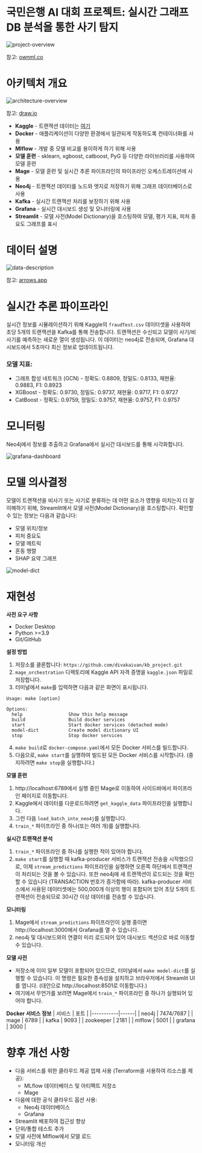 # 국민은행 AI 대회 프로젝트: 실시간 그래프 DB 분석을 통한 사기 탐지

![project-overview](project-info/ml-canvas-info-kr.png)

참고: [ownml.co](https://www.ownml.co/) 

# 아키텍처 개요

![architecture-overview](project-info/project-overview.drawio.png)

참고: [draw.io](https://draw.io/)

* **Kaggle** - 트랜잭션 데이터는 [여기](https://www.kaggle.com/datasets/kartik2112/fraud-detection)
* **Docker** - 애플리케이션이 다양한 환경에서 일관되게 작동하도록 컨테이너화를 사용
* **Mlflow** - 개발 중 모델 비교를 용이하게 하기 위해 사용
* **모델 훈련** - sklearn, xgboost, catboost, PyG 등 다양한 라이브러리를 사용하여 모델 훈련
* **Mage** - 모델 훈련 및 실시간 추론 파이프라인의 파이프라인 오케스트레이션에 사용
* **Neo4j** - 트랜잭션 데이터를 노드와 엣지로 저장하기 위해 그래프 데이터베이스로 사용
* **Kafka** - 실시간 트랜잭션 처리를 보장하기 위해 사용
* **Grafana** - 실시간 대시보드 생성 및 모니터링에 사용
* **Streamlit** - 모델 사전(Model Dictionary)을 호스팅하여 모델, 평가 지표, 피처 중요도 그래프를 표시


# 데이터 설명

![data-description](project-info/data-description-kr.png)

참고: [arrows.app](https://arrows.app/)

# 실시간 추론 파이프라인

실시간 정보를 시뮬레이션하기 위해 Kaggle의 `fraudTest.csv` 데이터셋을 사용하여 초당 5개의 트랜잭션을 Kafka를 통해 전송합니다. 트랜잭션은 수신되고 모델이 사기/비사기를 예측하는 새로운 열이 생성됩니다. 이 데이터는 neo4j로 전송되며, Grafana 대시보드에서 5초마다 최신 정보로 업데이트됩니다.


### 모델 지표:
- 그래프 합성 네트워크 (GCN) - 정확도: 0.8809, 정밀도: 0.8133, 재현율: 0.9883, F1: 0.8923
- XGBoost - 정확도: 0.9730, 정밀도: 0.9737, 재현율: 0.9717, F1: 0.9727
- CatBoost - 정확도: 0.9759, 정밀도: 0.9757, 재현율: 0.9757, F1: 0.9757

# 모니터링

Neo4j에서 정보를 추출하고 Grafana에서 실시간 대시보드를 통해 시각화합니다.

![grafana-dashboard](project-info/grafana-dashboard.png)

# 모델 의사결정

모델이 트랜잭션을 비사기 또는 사기로 분류하는 데 어떤 요소가 영향을 미치는지 더 잘 이해하기 위해, Streamlit에서 모델 사전(Model Dictionary)을 호스팅합니다. 확인할 수 있는 정보는 다음과 같습니다:
* 모델 위치/정보
* 피처 중요도
* 모델 메트릭
* 혼동 행렬
* SHAP 요약 그래프

![model-dict](project-info/model-dict.png)

# 재현성

**사전 요구 사항**
* Docker Desktop
* Python >=3.9
* Git/GitHub 

**설정 방법**
1. 저장소를 클론합니다: `https://github.com/divakaivan/kb_project.git`
2. `mage_orchestration` 디렉토리에 Kaggle API 자격 증명을 `kaggle.json` 파일로 저장합니다.
3. 터미널에서 `make`를 입력하면 다음과 같은 화면이 표시됩니다.
```
Usage: make [option]

Options:
  help                 Show this help message
  build                Build docker services
  start                Start docker services (detached mode)
  model-dict           Create model dictionary UI
  stop                 Stop docker services
```
4. `make build`로 `docker-compose.yaml`에서 모든 Docker 서비스를 빌드합니다.
5. 다음으로, `make start`를 실행하여 빌드된 모든 Docker 서비스를 시작합니다. (중지하려면 `make stop`을 실행합니다.)

**모델 훈련**
1. http://localhost:6789에서 실행 중인 Mage로 이동하여 사이드바에서 파이프라인 페이지로 이동합니다.
2. Kaggle에서 데이터를 다운로드하려면 `get_kaggle_data` 파이프라인을 실행합니다.
3. 그런 다음 `load_batch_into_neo4j`를 실행합니다.
4. `train_*` 파이프라인 중 하나(또는 여러 개)를 실행합니다.

**실시간 트랜잭션 분석**
1. `train_*` 파이프라인 중 하나를 실행한 적이 있어야 합니다.
2. `make start`를 실행할 때 kafka-producer 서비스가 트랜잭션 전송을 시작했으므로, 이제 `stream_predictions` 파이프라인을 실행하면 오른쪽 하단에서 트랜잭션이 처리되는 것을 볼 수 있습니다. 또한 neo4j에 새 트랜잭션이 로드되는 것을 확인할 수 있습니다 (TRANSACTION 번호가 증가함에 따라). kafka-producer 서비스에서 사용된 데이터셋에는 500,000개 이상의 행이 포함되어 있어 초당 5개의 트랜잭션이 전송되므로 30시간 이상 데이터를 전송할 수 있습니다.

**모니터링**
1. Mage에서 `stream_predictions` 파이프라인이 실행 중이면 http://localhost:3000에서 Grafana를 열 수 있습니다.
2. neo4j 및 대시보드와의 연결이 미리 로드되어 있어 대시보드 섹션으로 바로 이동할 수 있습니다.

**모델 사전**
- 저장소에 이미 일부 모델이 포함되어 있으므로, 터미널에서 `make model-dict`를 실행할 수 있습니다. 이 명령은 필요한 종속성을 설치하고 브라우저에서 Streamlit UI를 엽니다. (대안으로 http://localhost:8501로 이동합니다.)
- 여기에서 무언가를 보려면 Mage에서 `train_*` 파이프라인 중 하나가 실행되어 있어야 합니다.

**Docker 서비스 정보**
| 서비스   | 포트 |
|-----------|------|
| neo4j     | 7474/7687 |
| mage      | 6789 |
| kafka     | 9093 |
| zookeeper | 2181 |
| mlflow    | 5001 |
| grafana   | 3000 |

# 향후 개선 사항

* 다음 서비스를 위한 클라우드 제공 업체 사용 (Terraform을 사용하여 리소스를 제공):
    * MLflow 데이터베이스 및 아티팩트 저장소
    * Mage 
* 다음에 대한 공식 클라우드 옵션 사용:
    * Neo4j 데이터베이스
    * Grafana
* Streamlit 배포하여 접근성 향상
* 단위/통합 테스트 추가
* 모델 사전에 Mlflow에서 모델 로드
* 모니터링 개선
